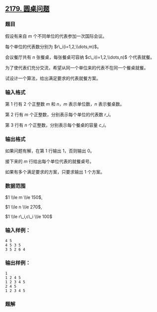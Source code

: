 ## [2179\. 圆桌问题](https://www.acwing.com/problem/content/2181/)

### 题目

假设有来自 $m$ 个不同单位的代表参加一次国际会议。

每个单位的代表数分别为 $r\_i(i=1,2,\\dots,m)$。

会议餐厅共有 $n$ 张餐桌，每张餐桌可容纳 $c\_i(i=1,2,\\dots,n)$ 个代表就餐。

为了使代表们充分交流，希望从同一个单位来的代表不在同一个餐桌就餐。

试设计一个算法，给出满足要求的代表就餐方案。

### 输入格式

第 $1$ 行有 $2$ 个正整数 $m$ 和 $n$，$m$ 表示单位数，$n$ 表示餐桌数。

第 $2$ 行有 $m$ 个正整数，分别表示每个单位的代表数 $r\_i$。

第 $3$ 行有 $n$ 个正整数，分别表示每个餐桌的容量 $c\_i$。

### 输出格式

如果问题有解，在第 $1$ 行输出 $1$，否则输出 $0$。

接下来的 $m$ 行给出每个单位代表的就餐桌号。

如果有多个满足要求的方案，只要求输出 $1$ 个方案。

### 数据范围

$1 \\le m \\le 150$,

$1 \\le n \\le 270$,

$1 \\le r\_i,c\_i \\le 100$

### 输入样例：

```
4 5
4 5 3 5
3 5 2 6 4
```

### 输出样例：

```
1
1 2 4 5
1 2 3 4 5
2 4 5
1 2 3 4 5
```

### 题解

